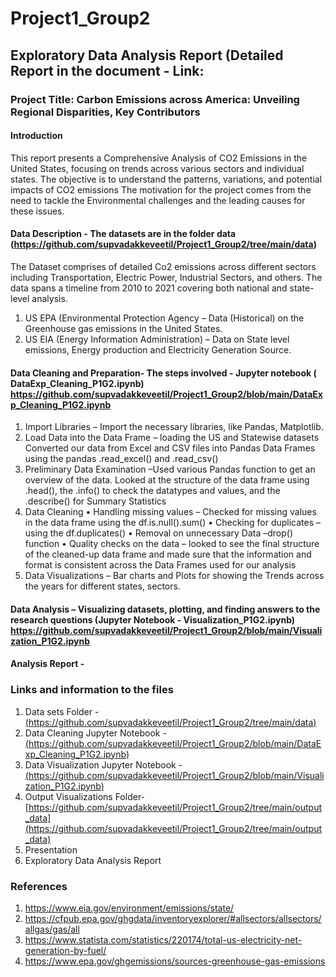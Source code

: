 # Project1_Group2
## Exploratory Data Analysis Report (Detailed Report in the document - Link: 
### Project Title: Carbon Emissions across America: Unveiling Regional Disparities, Key Contributors
#### Introduction
This report presents a Comprehensive Analysis of CO2 Emissions in the United States, focusing on trends across various sectors and individual states. The objective is to understand the patterns, variations, and potential impacts of CO2 emissions
The motivation for the project comes from the need to tackle the Environmental challenges and the leading causes for these issues. 
#### Data Description - The datasets are in the folder data (https://github.com/supvadakkeveetil/Project1_Group2/tree/main/data)
The Dataset comprises of detailed Co2 emissions across different sectors including Transportation, Electric Power, Industrial Sectors, and others. The data spans a timeline from 2010 to 2021 covering both national and state-level analysis.
1.	US EPA (Environmental Protection Agency – Data (Historical) on the Greenhouse gas emissions in the United States.
2.	US EIA (Energy Information Administration) – Data on State level emissions, Energy production and Electricity Generation Source.
#### Data Cleaning and Preparation- The steps involved - Jupyter notebook ( DataExp_Cleaning_P1G2.ipynb) https://github.com/supvadakkeveetil/Project1_Group2/blob/main/DataExp_Cleaning_P1G2.ipynb
1.	Import Libraries – Import the necessary libraries, like Pandas, Matplotlib. 
2.	Load Data into the Data Frame – loading the US and Statewise datasets
Converted our data from Excel and CSV files into Pandas Data Frames using the pandas .read_excel() and .read_csv()
3.	Preliminary Data Examination –Used various Pandas function to get an overview of the data.  Looked at the structure of the data frame using .head(), the .info() to check the datatypes and values, and the .describe() for Summary Statistics 
4.	Data Cleaning
•	Handling missing values – Checked for missing values in the data frame using the   df.is.null().sum()
•	Checking for duplicates – using the df.duplicates()
•	Removal on unnecessary Data –drop() function
•	Quality checks on the data – looked to see the final structure of the cleaned-up data frame and made sure that the information and format is consistent across the Data Frames used for our analysis
5.	Data Visualizations – Bar charts and Plots for showing the Trends across the years for different states, sectors.
#### Data Analysis – Visualizing datasets, plotting, and finding answers to the research questions (Jupyter Notebook - Visualization_P1G2.ipynb) https://github.com/supvadakkeveetil/Project1_Group2/blob/main/Visualization_P1G2.ipynb
#### Analysis Report - 
### Links and information to the files
1. Data sets Folder - [
(https://github.com/supvadakkeveetil/Project1_Group2/tree/main/data)](https://github.com/supvadakkeveetil/Project1_Group2/tree/main/data)
2. Data Cleaning Jupyter Notebook - [
(https://github.com/supvadakkeveetil/Project1_Group2/blob/main/DataExp_Cleaning_P1G2.ipynb)](https://github.com/supvadakkeveetil/Project1_Group2/blob/main/DataExp_Cleaning_P1G2.ipynb)
3. Data Visualization Jupyter Notebook - 
[(https://github.com/supvadakkeveetil/Project1_Group2/blob/main/Visualization_P1G2.ipynb)](https://github.com/supvadakkeveetil/Project1_Group2/blob/main/Visualization_P1G2.ipynb)
4. Output Visualizations Folder-  [https://github.com/supvadakkeveetil/Project1_Group2/tree/main/output_data](https://github.com/supvadakkeveetil/Project1_Group2/tree/main/output_data)
5. Presentation
6. Exploratory Data Analysis Report

### References
1.	https://www.eia.gov/environment/emissions/state/
2.	https://cfpub.epa.gov/ghgdata/inventoryexplorer/#allsectors/allsectors/allgas/gas/all
3.	https://www.statista.com/statistics/220174/total-us-electricity-net-generation-by-fuel/
4.	https://www.epa.gov/ghgemissions/sources-greenhouse-gas-emissions

